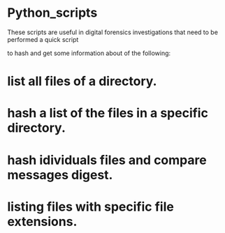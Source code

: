 # Python_scripts

These scripts are useful in digital forensics investigations that need to be performed a quick script 

to hash and get some information about of the following:



# list all files of  a directory.

# hash a list of the files in a specific directory.

# hash idividuals files and compare messages digest.

# listing files with specific file extensions.

